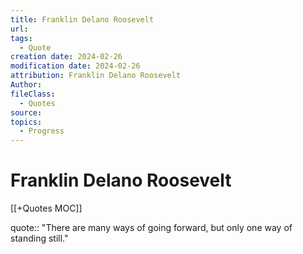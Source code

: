 ```yaml
---
title: Franklin Delano Roosevelt
url: 
tags:
  - Quote
creation date: 2024-02-26
modification date: 2024-02-26
attribution: Franklin Delano Roosevelt
Author: 
fileClass:
  - Quotes
source: 
topics:
  - Progress
---
```


# Franklin Delano Roosevelt

[[+Quotes MOC]]

quote:: "There are many ways of going forward, but only one way of standing still."
